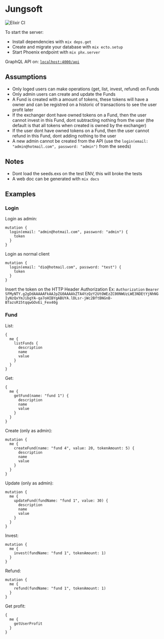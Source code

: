 # Jungsoft
![Elixir CI](https://github.com/shiryel/jungsoft_test/workflows/Elixir%20CI/badge.svg)

To start the server:
  * Install dependencies with `mix deps.get`
  * Create and migrate your database with `mix ecto.setup`
  * Start Phoenix endpoint with `mix phx.server`

GraphQL API on: [`localhost:4000/api`](http://localhost:4000/api)

## Assumptions
- Only loged users can make operations (get, list, invest, refund) on Funds
- Only admin users can create and update the Funds
- A Fund is created with a amount of tokens, these tokens will have a owner and can be registred on a historic of transactions to see the user profit later
- If the exchanger dont have owned tokens on a Fund, then the user cannot invest in this Fund, dont subtracting nothing from the user (the default is that all tokens when created is owned by the exchanger)
- If the user dont have owned tokens on a Fund, then the user cannot refund in this Fund, dont adding nothing to the user
- A new admin cannot be created from the API (use the `login(email: "admin@hotmail.com", password: "admin")` from the seeds)

## Notes
- Dont load the seeds.exs on the test ENV, this will broke the tests
- A web doc can be generated with `mix docs`

## Examples

### Login
Login as admin:
```
mutation {
  login(email: "admin@hotmail.com", password: "admin") {
    token
  } 
}
```

Login as normal client
```
mutation {
  login(email: "dio@hotmail.com", password: "test") {
    token
  } 
}
```
Insert the token on the HTTP Header Authorization
Ex: `Authorization` `Bearer SFMyNTY.g2gDdAAAAAFkAAJpZG0AAAAkZTA4YzQzY2UtOWEzZC00NWUzLWE3NDEtYjNhNGIyNzQxYmJibgYA-qa7oHIBYgABUYA.lDLsr-jWc2BftBNGnB-BTazsR15tqqwGOvEi_Fex40g`

### Fund
List:
```
{
  me {
    listFunds {
      description
      name
      value
    }
  } 
}
```

Get:
```
{
  me {
    getFund(name: "fund 1") {
      description
      name
      value
    }
  } 
}
```

Create (only as admin):
```
mutation {
  me {
    createFund(name: "fund 4", value: 20, tokenAmount: 5) {
      description
      name
      value
    }
  }
}
```

Update (only as admin):
```
mutation {
  me {
    updateFund(fundName: "fund 1", value: 30) {
      description
      name
      value
    } 
  }
}
```

Invest:
```
mutation {
  me {
    invest(fundName: "fund 1", tokenAmount: 1) 
  }
}
```

Refund:
```
mutation {
  me {
    refund(fundName: "fund 1", tokenAmount: 1) 
  }
}
```

Get profit:
```
{
  me {
    getUserProfit
  }
}
```
